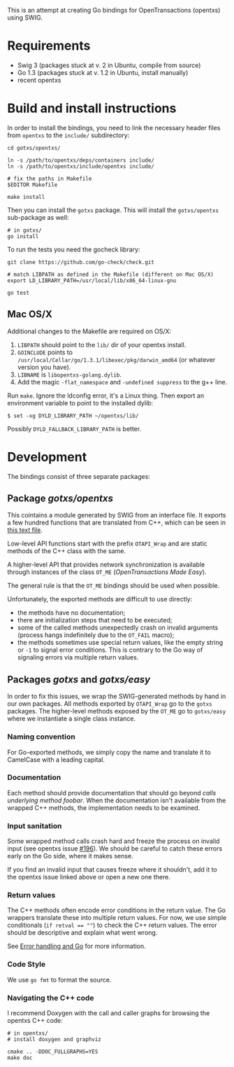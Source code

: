 This is an attempt at creating Go bindings for OpenTransactions (opentxs) using
SWIG.

# Requirements

* Swig 3 (packages stuck at v. 2 in Ubuntu, compile from source)
* Go 1.3 (packages stuck at v. 1.2 in Ubuntu, install manually)
* recent opentxs

# Build and install instructions

In order to install the bindings, you need to link the necessary header files
from `opentxs` to the `include/` subdirectory:

```
cd gotxs/opentxs/

ln -s /path/to/opentxs/deps/containers include/
ln -s /path/to/opentxs/include/opentxs include/

# fix the paths in Makefile
$EDITOR Makefile

make install
```

Then you can install the `gotxs` package. This will install the `gotxs/opentxs`
sub-package as well:

```
# in gotxs/
go install
```

To run the tests you need the gocheck library:

```
git clone https://github.com/go-check/check.git

# match LIBPATH as defined in the Makefile (different on Mac OS/X)
export LD_LIBRARY_PATH=/usr/local/lib/x86_64-linux-gnu

go test
```

## Mac OS/X

Additional changes to the Makefile are required on OS/X:

1. `LIBPATH` should point to the `lib/` dir of your opentxs install.
2. `GOINCLUDE` points to `/usr/local/Cellar/go/1.3.1/libexec/pkg/darwin_amd64`
   (or whatever version you have).
3. `LIBNAME` is `libopentxs-golang.dylib`.
4. Add the magic `-flat_namespace` and `-undefined suppress` to the g++ line.

Run `make`. Ignore the ldconfig error, it's a Linux thing.
Then export an environment variable to point to the installed dylib:

```
$ set -xg DYLD_LIBRARY_PATH ~/opentxs/lib/
```

Possibly `DYLD_FALLBACK_LIBRARY_PATH` is better.

# Development

The bindings consist of three separate packages:

## Package *gotxs/opentxs*

This cointains a module generated by SWIG from an interface file. It exports a
few hundred functions that are translated from C++, which can be seen in
[this text file](opentxs/opentxs.txt).

Low-level API functions start with the prefix `OTAPI_Wrap` and are static
methods of the C++ class with the same.

A higher-level API that provides network synchronization is available through
instances of the class `OT_ME` (*OpenTransactions Made Easy*).

The general rule is that the `OT_ME` bindings should be used when possible.

Unfortunately, the exported methods are difficult to use directly:

* the methods have no documentation;
* there are initialization steps that need to be executed;
* some of the called methods unexpectedly crash on invalid arguments (process
  hangs indefinitely due to the `OT_FAIL` macro);
* the methods sometimes use special return values, like the empty string or `-1`
  to signal error conditions. This is contrary to the Go way of signaling
  errors via multiple return values.

## Packages *gotxs* and *gotxs/easy*

In order to fix this issues, we wrap the SWIG-generated methods by hand in our
own packages. All methods exported by `OTAPI_Wrap` go to the `gotxs` packages.
The higher-level methods exposed by the `OT_ME` go to `gotxs/easy` where we
instantiate a single class instance.

### Naming convention

For Go-exported methods, we simply copy the name and translate it to CamelCase
with a leading capital.

### Documentation

Each method should provide documentation that should go beyond *calls underlying
method foobar*. When the documentation isn't available from the wrapped C++
methods, the implementation needs to be examined.

### Input sanitation

Some wrapped method calls crash hard and freeze the process on invalid input
(see opentxs issue [#196](https://github.com/Open-Transactions/opentxs/issues/196)).
We should be careful to catch these errors early on the Go side, where it makes sense.

If you find an invalid input that causes freeze where it shouldn't, add it to
the opentxs issue linked above or open a new one there.

### Return values

The C++ methods often encode error conditions in the return value. The
Go wrappers translate these into multiple return values.  For now, we use simple
conditionals (`if retval == ""`) to check the C++ return values. The error
should be descriptive and explain what went wrong.

See [Error handling and Go](http://blog.golang.org/error-handling-and-go) for
more information.

### Code Style

We use `go fmt` to format the source.

### Navigating the C++ code

I recommend Doxygen with the call and caller graphs for browsing the opentxs C++
code:

```
# in opentxs/
# install doxygen and graphviz

cmake .. -DDOC_FULLGRAPHS=YES
make doc
```
